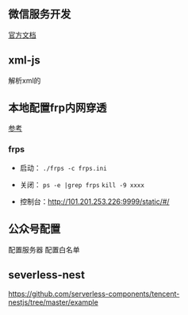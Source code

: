 ## 微信服务开发
[官方文档](https://developers.weixin.qq.com/miniprogram/dev/framework/)

## xml-js
解析xml的

## 本地配置frp内网穿透
[参考](https://javen205.gitee.io/tnwx/guide/tools/frp.html#%E4%B8%8B%E8%BD%BD%E6%9C%80%E6%96%B0%E7%89%88%E6%9C%AC%E5%AE%A2%E6%88%B7%E7%AB%AF)

### frps
- 启动：
    `./frps -c frps.ini`  
- 关闭：
    `ps -e |grep frps`
    `kill -9 xxxx`
  
- 控制台：http://101.201.253.226:9999/static/#/

## 公众号配置
配置服务器
配置白名单


## severless-nest
https://github.com/serverless-components/tencent-nestjs/tree/master/example
